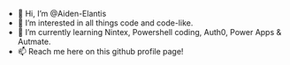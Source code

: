 - 👋 Hi, I’m @Aiden-Elantis
- 👀 I’m interested in all things code and code-like.
- 🌱 I’m currently learning Nintex, Powershell coding, Auth0, Power Apps & Autmate.
- 📫 Reach me here on this github profile page!

<!---
Aiden-Elantis/Aiden-Elantis is a ✨ special ✨ repository because its `README.md` (this file) appears on your GitHub profile.
You can click the Preview link to take a look at your changes.
--->
